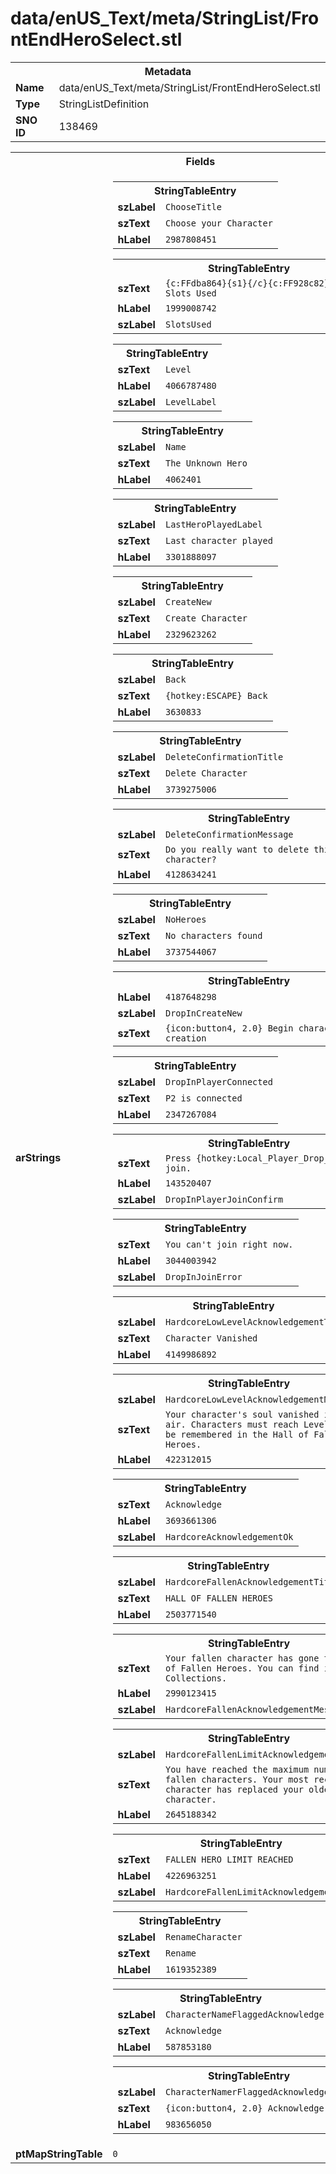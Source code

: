 <h1>data/enUS_Text/meta/StringList/FrontEndHeroSelect.stl</h1><table><tr><th colspan="100%">Metadata</th></tr><tr><td><b>Name</b></td><td>data/enUS_Text/meta/StringList/FrontEndHeroSelect.stl</td></tr><tr><td><b>Type</b></td><td>StringListDefinition</td></tr><tr><td><b>SNO ID</b></td><td>138469</td></tr></table>

<table><tr><th colspan="100%">Fields</th></tr><tr><td><b>arStrings</b></td><td><table><tr><th colspan="100%">StringTableEntry</th></tr><tr><td><b>szLabel</b></td><td><code>ChooseTitle</code></td></tr><tr><td><b>szText</b></td><td><code>Choose your Character</code></td></tr><tr><td><b>hLabel</b></td><td><code>2987808451</code></td></tr></table>


<table><tr><th colspan="100%">StringTableEntry</th></tr><tr><td><b>szText</b></td><td><code>{c:FFdba864}{s1}{/c}{c:FF928c82}/{s2}{/c} Slots Used</code></td></tr><tr><td><b>hLabel</b></td><td><code>1999008742</code></td></tr><tr><td><b>szLabel</b></td><td><code>SlotsUsed</code></td></tr></table>


<table><tr><th colspan="100%">StringTableEntry</th></tr><tr><td><b>szText</b></td><td><code>Level</code></td></tr><tr><td><b>hLabel</b></td><td><code>4066787480</code></td></tr><tr><td><b>szLabel</b></td><td><code>LevelLabel</code></td></tr></table>


<table><tr><th colspan="100%">StringTableEntry</th></tr><tr><td><b>szLabel</b></td><td><code>Name</code></td></tr><tr><td><b>szText</b></td><td><code>The Unknown Hero</code></td></tr><tr><td><b>hLabel</b></td><td><code>4062401</code></td></tr></table>


<table><tr><th colspan="100%">StringTableEntry</th></tr><tr><td><b>szLabel</b></td><td><code>LastHeroPlayedLabel</code></td></tr><tr><td><b>szText</b></td><td><code>Last character played</code></td></tr><tr><td><b>hLabel</b></td><td><code>3301888097</code></td></tr></table>


<table><tr><th colspan="100%">StringTableEntry</th></tr><tr><td><b>szLabel</b></td><td><code>CreateNew</code></td></tr><tr><td><b>szText</b></td><td><code>Create Character</code></td></tr><tr><td><b>hLabel</b></td><td><code>2329623262</code></td></tr></table>


<table><tr><th colspan="100%">StringTableEntry</th></tr><tr><td><b>szLabel</b></td><td><code>Back</code></td></tr><tr><td><b>szText</b></td><td><code>{hotkey:ESCAPE} Back</code></td></tr><tr><td><b>hLabel</b></td><td><code>3630833</code></td></tr></table>


<table><tr><th colspan="100%">StringTableEntry</th></tr><tr><td><b>szLabel</b></td><td><code>DeleteConfirmationTitle</code></td></tr><tr><td><b>szText</b></td><td><code>Delete Character</code></td></tr><tr><td><b>hLabel</b></td><td><code>3739275006</code></td></tr></table>


<table><tr><th colspan="100%">StringTableEntry</th></tr><tr><td><b>szLabel</b></td><td><code>DeleteConfirmationMessage</code></td></tr><tr><td><b>szText</b></td><td><code>Do you really want to delete this character?</code></td></tr><tr><td><b>hLabel</b></td><td><code>4128634241</code></td></tr></table>


<table><tr><th colspan="100%">StringTableEntry</th></tr><tr><td><b>szLabel</b></td><td><code>NoHeroes</code></td></tr><tr><td><b>szText</b></td><td><code>No characters found</code></td></tr><tr><td><b>hLabel</b></td><td><code>3737544067</code></td></tr></table>


<table><tr><th colspan="100%">StringTableEntry</th></tr><tr><td><b>hLabel</b></td><td><code>4187648298</code></td></tr><tr><td><b>szLabel</b></td><td><code>DropInCreateNew</code></td></tr><tr><td><b>szText</b></td><td><code>{icon:button4, 2.0} Begin character creation</code></td></tr></table>


<table><tr><th colspan="100%">StringTableEntry</th></tr><tr><td><b>szLabel</b></td><td><code>DropInPlayerConnected</code></td></tr><tr><td><b>szText</b></td><td><code>P2 is connected</code></td></tr><tr><td><b>hLabel</b></td><td><code>2347267084</code></td></tr></table>


<table><tr><th colspan="100%">StringTableEntry</th></tr><tr><td><b>szText</b></td><td><code>Press {hotkey:Local_Player_Drop_In} to join.</code></td></tr><tr><td><b>hLabel</b></td><td><code>143520407</code></td></tr><tr><td><b>szLabel</b></td><td><code>DropInPlayerJoinConfirm</code></td></tr></table>


<table><tr><th colspan="100%">StringTableEntry</th></tr><tr><td><b>szText</b></td><td><code>You can't join right now.</code></td></tr><tr><td><b>hLabel</b></td><td><code>3044003942</code></td></tr><tr><td><b>szLabel</b></td><td><code>DropInJoinError</code></td></tr></table>


<table><tr><th colspan="100%">StringTableEntry</th></tr><tr><td><b>szLabel</b></td><td><code>HardcoreLowLevelAcknowledgementTitle</code></td></tr><tr><td><b>szText</b></td><td><code>Character Vanished</code></td></tr><tr><td><b>hLabel</b></td><td><code>4149986892</code></td></tr></table>


<table><tr><th colspan="100%">StringTableEntry</th></tr><tr><td><b>szLabel</b></td><td><code>HardcoreLowLevelAcknowledgementMessage</code></td></tr><tr><td><b>szText</b></td><td><code>Your character's soul vanished into thin air. Characters must reach Level {s1} to be remembered in the Hall of Fallen Heroes. </code></td></tr><tr><td><b>hLabel</b></td><td><code>422312015</code></td></tr></table>


<table><tr><th colspan="100%">StringTableEntry</th></tr><tr><td><b>szText</b></td><td><code>Acknowledge </code></td></tr><tr><td><b>hLabel</b></td><td><code>3693661306</code></td></tr><tr><td><b>szLabel</b></td><td><code>HardcoreAcknowledgementOk</code></td></tr></table>


<table><tr><th colspan="100%">StringTableEntry</th></tr><tr><td><b>szLabel</b></td><td><code>HardcoreFallenAcknowledgementTitle</code></td></tr><tr><td><b>szText</b></td><td><code>HALL OF FALLEN HEROES</code></td></tr><tr><td><b>hLabel</b></td><td><code>2503771540</code></td></tr></table>


<table><tr><th colspan="100%">StringTableEntry</th></tr><tr><td><b>szText</b></td><td><code>Your fallen character has gone to the Hall of Fallen Heroes. You can find it in Collections. </code></td></tr><tr><td><b>hLabel</b></td><td><code>2990123415</code></td></tr><tr><td><b>szLabel</b></td><td><code>HardcoreFallenAcknowledgementMessage</code></td></tr></table>


<table><tr><th colspan="100%">StringTableEntry</th></tr><tr><td><b>szLabel</b></td><td><code>HardcoreFallenLimitAcknowledgementMessage</code></td></tr><tr><td><b>szText</b></td><td><code>You have reached the maximum number of fallen characters. Your most recent fallen character has replaced your oldest fallen character. </code></td></tr><tr><td><b>hLabel</b></td><td><code>2645188342</code></td></tr></table>


<table><tr><th colspan="100%">StringTableEntry</th></tr><tr><td><b>szText</b></td><td><code>FALLEN HERO LIMIT REACHED</code></td></tr><tr><td><b>hLabel</b></td><td><code>4226963251</code></td></tr><tr><td><b>szLabel</b></td><td><code>HardcoreFallenLimitAcknowledgementTitle</code></td></tr></table>


<table><tr><th colspan="100%">StringTableEntry</th></tr><tr><td><b>szLabel</b></td><td><code>RenameCharacter</code></td></tr><tr><td><b>szText</b></td><td><code>Rename</code></td></tr><tr><td><b>hLabel</b></td><td><code>1619352389</code></td></tr></table>


<table><tr><th colspan="100%">StringTableEntry</th></tr><tr><td><b>szLabel</b></td><td><code>CharacterNameFlaggedAcknowledge</code></td></tr><tr><td><b>szText</b></td><td><code>Acknowledge</code></td></tr><tr><td><b>hLabel</b></td><td><code>587853180</code></td></tr></table>


<table><tr><th colspan="100%">StringTableEntry</th></tr><tr><td><b>szLabel</b></td><td><code>CharacterNamerFlaggedAcknowledgeController</code></td></tr><tr><td><b>szText</b></td><td><code>{icon:button4, 2.0} Acknowledge</code></td></tr><tr><td><b>hLabel</b></td><td><code>983656050</code></td></tr></table>


</td></tr><tr><td><b>ptMapStringTable</b></td><td><code>0</code></td></tr></table>

